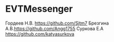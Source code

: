 # EVTMessenger
Гордеев Н.В. https://github.com/Sjtm7
Брезгина А.В.https://github.com/Angg1755
Суркова Е.А https://github.com/katyasurkova

